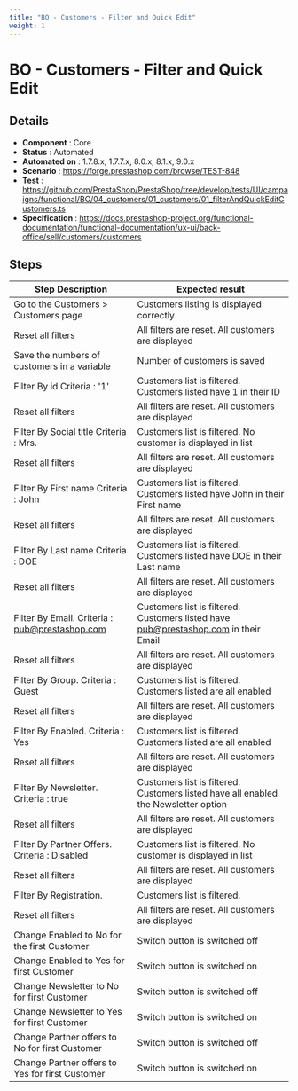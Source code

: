 ```yaml
---
title: "BO - Customers - Filter and Quick Edit"
weight: 1
---
```


# BO - Customers - Filter and Quick Edit
## Details
* **Component** : Core
* **Status** : Automated
* **Automated on** : 1.7.8.x, 1.7.7.x, 8.0.x, 8.1.x, 9.0.x
* **Scenario** : https://forge.prestashop.com/browse/TEST-848
* **Test** : https://github.com/PrestaShop/PrestaShop/tree/develop/tests/UI/campaigns/functional/BO/04_customers/01_customers/01_filterAndQuickEditCustomers.ts
* **Specification** : https://docs.prestashop-project.org/functional-documentation/functional-documentation/ux-ui/back-office/sell/customers/customers

## Steps
| Step Description | Expected result |
| ----- | ----- |
| Go to the Customers > Customers page | Customers listing is displayed correctly |
| Reset all filters | All filters are reset. All customers are displayed |
| Save the numbers of customers in a variable | Number of customers is saved |
| Filter By id Criteria : '1' | Customers list is filtered. Customers listed have 1 in their ID |
| Reset all filters | All filters are reset. All customers are displayed |
| Filter By Social title Criteria : Mrs. | Customers list is filtered. No customer is displayed in list |
| Reset all filters | All filters are reset. All customers are displayed |
| Filter By First name Criteria : John | Customers list is filtered. Customers listed have John in their First name |
| Reset all filters | All filters are reset. All customers are displayed |
| Filter By Last name Criteria : DOE | Customers list is filtered. Customers listed have DOE in their Last name |
| Reset all filters | All filters are reset. All customers are displayed |
| Filter By Email. Criteria : pub@prestashop.com | Customers list is filtered. Customers listed have pub@prestashop.com in their Email |
| Reset all filters | All filters are reset. All customers are displayed |
| Filter By Group. Criteria : Guest | Customers list is filtered. Customers listed are all enabled |
| Reset all filters | All filters are reset. All customers are displayed |
| Filter By Enabled. Criteria : Yes | Customers list is filtered. Customers listed are all enabled |
| Reset all filters | All filters are reset. All customers are displayed |
| Filter By Newsletter. Criteria : true | Customers list is filtered. Customers listed have all enabled the Newsletter option |
| Reset all filters | All filters are reset. All customers are displayed |
| Filter By Partner Offers. Criteria : Disabled | Customers list is filtered. No customer is displayed in list |
| Reset all filters | All filters are reset. All customers are displayed |
| Filter By Registration. | Customers list is filtered. |
| Reset all filters | All filters are reset. All customers are displayed |
| Change Enabled to No for the first Customer | Switch button is switched off |
| Change Enabled to Yes for first Customer | Switch button is switched on |
| Change Newsletter to No for first Customer | Switch button is switched off |
| Change Newsletter to Yes for first Customer | Switch button is switched on |
| Change Partner offers to No for first Customer | Switch button is switched off |
| Change Partner offers to Yes for first Customer | Switch button is switched on |
